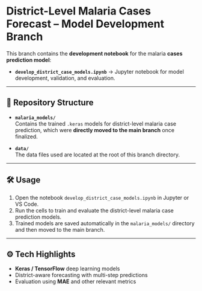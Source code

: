 # District-Level Malaria Cases Forecast – Model Development Branch  

This branch contains the **development notebook** for the malaria **cases prediction model**:  

- **`develop_district_case_models.ipynb`** → Jupyter notebook for model development, validation, and evaluation.  

---

## 📂 Repository Structure  

- **`malaria_models/`**  
  Contains the trained `.keras` models for district-level malaria case prediction, which were **directly moved to the main branch** once finalized.  

- **`data/`**  
  The data files used are located at the root of this branch directory.  

---

## 🛠️ Usage  

1. Open the notebook `develop_district_case_models.ipynb` in Jupyter or VS Code.  
2. Run the cells to train and evaluate the district-level malaria case prediction models.  
3. Trained models are saved automatically in the `malaria_models/` directory and then moved to the main branch.  

---

## ⚙️ Tech Highlights  

- **Keras / TensorFlow** deep learning models  
- District-aware forecasting with multi-step predictions  
- Evaluation using **MAE** and other relevant metrics  
